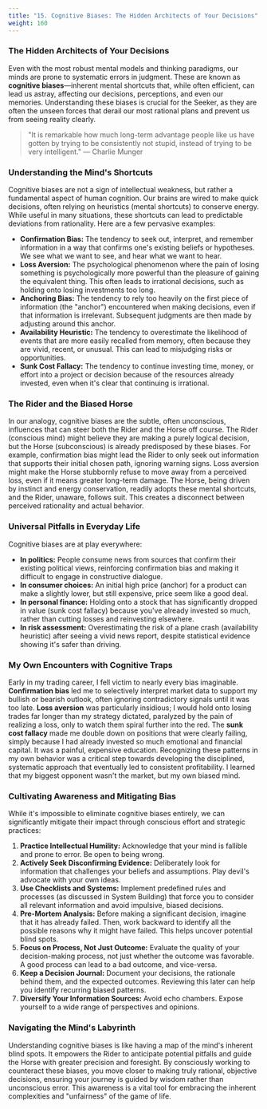 ```yaml
---
title: "15. Cognitive Biases: The Hidden Architects of Your Decisions"
weight: 160
---
```


### The Hidden Architects of Your Decisions

Even with the most robust mental models and thinking paradigms, our minds are prone to systematic errors in judgment. These are known as **cognitive biases**—inherent mental shortcuts that, while often efficient, can lead us astray, affecting our decisions, perceptions, and even our memories. Understanding these biases is crucial for the Seeker, as they are often the unseen forces that derail our most rational plans and prevent us from seeing reality clearly.

> "It is remarkable how much long-term advantage people like us have gotten by trying to be consistently not stupid, instead of trying to be very intelligent."
> — Charlie Munger

### Understanding the Mind's Shortcuts

Cognitive biases are not a sign of intellectual weakness, but rather a fundamental aspect of human cognition. Our brains are wired to make quick decisions, often relying on heuristics (mental shortcuts) to conserve energy. While useful in many situations, these shortcuts can lead to predictable deviations from rationality. Here are a few pervasive examples:

-   **Confirmation Bias:** The tendency to seek out, interpret, and remember information in a way that confirms one's existing beliefs or hypotheses. We see what we want to see, and hear what we want to hear.
-   **Loss Aversion:** The psychological phenomenon where the pain of losing something is psychologically more powerful than the pleasure of gaining the equivalent thing. This often leads to irrational decisions, such as holding onto losing investments too long.
-   **Anchoring Bias:** The tendency to rely too heavily on the first piece of information (the "anchor") encountered when making decisions, even if that information is irrelevant. Subsequent judgments are then made by adjusting around this anchor.
-   **Availability Heuristic:** The tendency to overestimate the likelihood of events that are more easily recalled from memory, often because they are vivid, recent, or unusual. This can lead to misjudging risks or opportunities.
-   **Sunk Cost Fallacy:** The tendency to continue investing time, money, or effort into a project or decision because of the resources already invested, even when it's clear that continuing is irrational.

### The Rider and the Biased Horse

In our analogy, cognitive biases are the subtle, often unconscious, influences that can steer both the Rider and the Horse off course. The Rider (conscious mind) might believe they are making a purely logical decision, but the Horse (subconscious) is already predisposed by these biases. For example, confirmation bias might lead the Rider to only seek out information that supports their initial chosen path, ignoring warning signs. Loss aversion might make the Horse stubbornly refuse to move away from a perceived loss, even if it means greater long-term damage. The Horse, being driven by instinct and energy conservation, readily adopts these mental shortcuts, and the Rider, unaware, follows suit. This creates a disconnect between perceived rationality and actual behavior.

### Universal Pitfalls in Everyday Life

Cognitive biases are at play everywhere:
*   **In politics:** People consume news from sources that confirm their existing political views, reinforcing confirmation bias and making it difficult to engage in constructive dialogue.
*   **In consumer choices:** An initial high price (anchor) for a product can make a slightly lower, but still expensive, price seem like a good deal.
*   **In personal finance:** Holding onto a stock that has significantly dropped in value (sunk cost fallacy) because you've already invested so much, rather than cutting losses and reinvesting elsewhere.
*   **In risk assessment:** Overestimating the risk of a plane crash (availability heuristic) after seeing a vivid news report, despite statistical evidence showing it's safer than driving.

### My Own Encounters with Cognitive Traps

Early in my trading career, I fell victim to nearly every bias imaginable. **Confirmation bias** led me to selectively interpret market data to support my bullish or bearish outlook, often ignoring contradictory signals until it was too late. **Loss aversion** was particularly insidious; I would hold onto losing trades far longer than my strategy dictated, paralyzed by the pain of realizing a loss, only to watch them spiral further into the red. The **sunk cost fallacy** made me double down on positions that were clearly failing, simply because I had already invested so much emotional and financial capital. It was a painful, expensive education. Recognizing these patterns in my own behavior was a critical step towards developing the disciplined, systematic approach that eventually led to consistent profitability. I learned that my biggest opponent wasn't the market, but my own biased mind.

### Cultivating Awareness and Mitigating Bias

While it's impossible to eliminate cognitive biases entirely, we can significantly mitigate their impact through conscious effort and strategic practices:

1.  **Practice Intellectual Humility:** Acknowledge that your mind is fallible and prone to error. Be open to being wrong.
2.  **Actively Seek Disconfirming Evidence:** Deliberately look for information that challenges your beliefs and assumptions. Play devil's advocate with your own ideas.
3.  **Use Checklists and Systems:** Implement predefined rules and processes (as discussed in System Building) that force you to consider all relevant information and avoid impulsive, biased decisions.
4.  **Pre-Mortem Analysis:** Before making a significant decision, imagine that it has already failed. Then, work backward to identify all the possible reasons why it might have failed. This helps uncover potential blind spots.
5.  **Focus on Process, Not Just Outcome:** Evaluate the quality of your decision-making process, not just whether the outcome was favorable. A good process can lead to a bad outcome, and vice-versa.
6.  **Keep a Decision Journal:** Document your decisions, the rationale behind them, and the expected outcomes. Reviewing this later can help you identify recurring biased patterns.
7.  **Diversify Your Information Sources:** Avoid echo chambers. Expose yourself to a wide range of perspectives and opinions.

### Navigating the Mind's Labyrinth

Understanding cognitive biases is like having a map of the mind's inherent blind spots. It empowers the Rider to anticipate potential pitfalls and guide the Horse with greater precision and foresight. By consciously working to counteract these biases, you move closer to making truly rational, objective decisions, ensuring your journey is guided by wisdom rather than unconscious error. This awareness is a vital tool for embracing the inherent complexities and "unfairness" of the game of life.